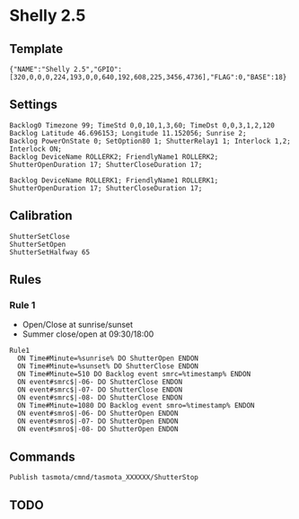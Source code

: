 # Shelly 2.5
## Template
```
{"NAME":"Shelly 2.5","GPIO":[320,0,0,0,224,193,0,0,640,192,608,225,3456,4736],"FLAG":0,"BASE":18}
```
## Settings
```
Backlog0 Timezone 99; TimeStd 0,0,10,1,3,60; TimeDst 0,0,3,1,2,120
Backlog Latitude 46.696153; Longitude 11.152056; Sunrise 2;
Backlog PowerOnState 0; SetOption80 1; ShutterRelay1 1; Interlock 1,2; Interlock ON;
Backlog DeviceName ROLLERK2; FriendlyName1 ROLLERK2; 
ShutterOpenDuration 17; ShutterCloseDuration 17;

Backlog DeviceName ROLLERK1; FriendlyName1 ROLLERK1; 
ShutterOpenDuration 17; ShutterCloseDuration 17;
```
## Calibration
```
ShutterSetClose
ShutterSetOpen
ShutterSetHalfway 65
```

## Rules
### Rule 1
- Open/Close at sunrise/sunset
- Summer close/open at 09:30/18:00 
```
Rule1
  ON Time#Minute=%sunrise% DO ShutterOpen ENDON
  ON Time#Minute=%sunset% DO ShutterClose ENDON
  ON Time#Minute=510 DO Backlog event smrc=%timestamp% ENDON
  ON event#smrc$|-06- DO ShutterClose ENDON
  ON event#smrc$|-07- DO ShutterClose ENDON
  ON event#smrc$|-08- DO ShutterClose ENDON
  ON Time#Minute=1080 DO Backlog event smro=%timestamp% ENDON
  ON event#smro$|-06- DO ShutterOpen ENDON
  ON event#smro$|-07- DO ShutterOpen ENDON
  ON event#smro$|-08- DO ShutterOpen ENDON
```
## Commands
```
Publish tasmota/cmnd/tasmota_XXXXXX/ShutterStop
```

## TODO

